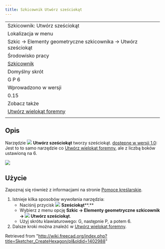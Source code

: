 ```yaml
---
title: Szkicownik Utwórz sześciokąt
---
```

|  |
| --- |
| Szkicownik: Utwórz sześciokąt |
| Lokalizacja w menu |
| Szkic → Elementy geometryczne szkicownika → Utwórz sześciokąt |
| Środowisko pracy |
| [Szkicownik](/Sketcher_Workbench/pl "Sketcher Workbench/pl") |
| Domyślny skrót |
| G P 6 |
| Wprowadzono w wersji |
| 0.15 |
| Zobacz także |
| [Utwórz wielokąt foremny](/Sketcher_CreateRegularPolygon/pl "Sketcher CreateRegularPolygon/pl") |
|  |

## Opis

Narzędzie ![](/images/Sketcher_CreateHexagon.svg) **Utwórz sześciokąt** tworzy sześciokąt. [dostępne w wersji 1.0](/Release_notes_1.0/pl "Release notes 1.0/pl"): Jest to to samo narzędzie co [Utwórz wielokąt foremny](/Sketcher_CreateRegularPolygon/pl "Sketcher CreateRegularPolygon/pl"), ale z liczbą boków ustawioną na 6.

![](/images/SketcherCreateHexagonExample.png)

## Użycie

Zapoznaj się również z informacjami na stronie [Pomoce kreślarskie](/Sketcher_Workbench/pl#Pomoce_kreślarskie "Sketcher Workbench/pl").

1. Istnieje kilka sposobów wywołania narzędzia:
   * Naciśnij przycisk ![](/images/Sketcher_CreateHexagon.svg) **Sześciokąt****.**
   * Wybierz z menu opcję **Szkic → Elementy geometryczne szkicownik → ![](/images/Sketcher_CreateHexagon.svg) Utwórz sześciokąt**.
   * Użyj skrótu klawiaturowego: G, następnie P, a potem 6.
2. Dalsze kroki można znaleźć w [Utwórz wielokąt foremny](/Sketcher_CreateRegularPolygon/pl#Użycie "Sketcher CreateRegularPolygon/pl").

Retrieved from "<http://wiki.freecad.org/index.php?title=Sketcher_CreateHexagon/pl&oldid=1402988>"